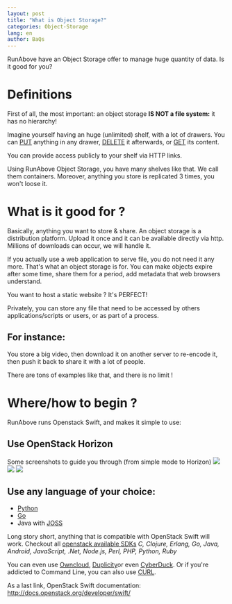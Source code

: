 ```yaml
---
layout: post
title: "What is Object Storage?"
categories: Object-Storage
lang: en
author: BaQs
---
```


RunAbove have an Object Storage offer to manage huge quantity of data. Is it good for you?

# Definitions

First of all, the most important: an object storage __IS NOT a file system:__ it has no hierarchy!

Imagine yourself having an huge (unlimited) shelf, with a lot of drawers.
You can [PUT](http://docs.openstack.org/api/openstack-object-storage/1.0/content/PUT_createOrReplaceObject__v1__account___container___object__storage_object_services.html) anything in any drawer, [DELETE](http://docs.openstack.org/api/openstack-object-storage/1.0/content/DELETE_deleteObject__v1__account___container___object__storage_object_services.html) it afterwards, or [GET](http://docs.openstack.org/api/openstack-object-storage/1.0/content/GET_getObject__v1__account___container___object__storage_object_services.html) its content.

You can provide access publicly to your shelf via HTTP links.

Using RunAbove Object Storage, you have many shelves like that. We call them containers. Moreover, anything you store is replicated 3 times, you won't loose it.

# What is it good for ?

Basically, anything you want to store & share. An object storage is a distribution platform. Upload it once and it can be available directly via http. Millions of downloads can occur, we will handle it.

If you actually use a web application to serve file, you do not need it any more. That's what an object storage is for. You can make objects expire after some time, share them for a period, add metadata that web browsers understand.

You want to host a static website ? It's PERFECT!

Privately, you can store any file that need to be accessed by others applications/scripts or users, or as part of a process.

## For instance:
You store a big video, then download it on another server to re-encode it, then push it back to share it with a lot of people.

There are tons of examples like that, and there is no limit !

# Where/how to begin ?

RunAbove runs Openstack Swift, and makes it simple to use:

## Use OpenStack Horizon

Some screenshots to guide you through (from simple mode to Horizon)
![](https://community.runabove.com/public/files/irKoAPPu6y6JZfRoEZc5.png)
![](https://community.runabove.com/public/files/FJksBNU8geDPNs0kRHiy.png)
![](https://community.runabove.com/public/files/MUigXnPlL4xR4sH3SsCy.png)

## Use any language of your choice:

 * [Python](https://github.com/runabove/python-runabove)
 * [Go](https://github.com/ncw/swift)
 * Java with [JOSS](http://joss.javaswift.org)

Long story short, anything that is compatible with OpenStack Swift will work.
Checkout all [openstack available SDKs](https://wiki.openstack.org/wiki/SDKs) _C, Clojure, Erlang, Go, Java, Android, JavaScript, .Net, Node.js, Perl, PHP, Python, Ruby_

You can even use [Owncloud](/kb/en/object-storage/how-to-configure-owncloud-7-with-swift.html), [Duplicity](/kb/en/object-storage/how-to-store-your-backup-with-duplicity-and-openstack-swift.html)or even [CyberDuck](/kb/en/object-storage/how-to-use-cyberduck-with-openstack-swift.html).
Or if you're addicted to Command Line, you can also use [CURL](http://docs.openstack.org/api/openstack-object-storage/1.0/content/examples.html).

As a last link, OpenStack Swift documentation: http://docs.openstack.org/developer/swift/
